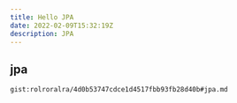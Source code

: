 ```yaml
---
title: Hello JPA
date: 2022-02-09T15:32:19Z
description: JPA
---
```


## jpa
`gist:rolroralra/4d0b53747cdce1d4517fbb93fb28d40b#jpa.md`
